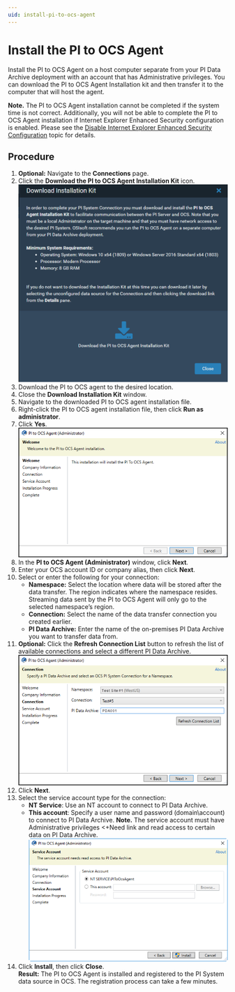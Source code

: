 ```yaml
---
uid: install-pi-to-ocs-agent
---
```


# Install the PI to OCS Agent

Install the PI to OCS Agent on a host computer separate from your PI Data Archive deployment with an account that has Administrative privileges. You can download the PI to OCS Agent Installation kit and then transfer it to the computer that will host the agent.

**Note.** The PI to OCS Agent installation cannot be completed if the system time is not correct. Additionally, you will not be able to complete the PI to OCS Agent installation if Internet Explorer Enhanced Security configuration is enabled.  Please see the [Disable Internet Explorer Enhanced Security Configuration](disable-ie-security.md) topic for details.

## Procedure

1. **Optional:** Navigate to the **Connections** page.
2. Click the **Download the PI to OCS Agent Installation Kit** icon.
![ ](../images/pi2ocs-dwnld-icon.png "PI to OCS Agent Download Installation Kit")
3. Download the PI to OCS agent to the desired location.
4. Close the **Download Installation Kit** window.
5. Navigate to the downloaded PI to OCS agent installation file.
6. Right-click the PI to OCS agent installation file, then click **Run as administrator**.
7. Click **Yes**.
![ ](../images/setupkit_welcome.png "The Welcome Screen in the PI to OCS Agent Setup Kit")
8. In the **PI to OCS Agent (Administrator)** window, click **Next**.
9. Enter your OCS account ID or company alias, then click **Next**.
10. Select or enter the following for your connection:
    - **Namespace:** Select the location where data will be stored after the data transfer. The region indicates where the namespace resides. Streaming data sent by the PI to OCS Agent will only go to the selected namespace’s region.
    - **Connection:** Select the name of the data transfer connection you created earlier. 
    - **PI Data Archive:** Enter the name of the on-premises PI Data Archive you want to transfer data from.
11. **Optional:** Click the **Refresh Connection List** button to refresh the list of available connections and select a different PI Data Archive.
![ ](../images/pi2ocs-cnnxtn.png "The Connection Screen in the PI to OCS Agent Setup Kit")
12. Click **Next**.
13. Select the service account type for the connection:
    - **NT Service**: Use an NT account to connect to PI Data Archive.
    - **This account**: Specify a user name and password (domain\account) to connect to PI Data Archive.
**Note.** The service account must have Administrative privileges <+Need link and read access to certain data on PI Data Archive.
![ ](../images/pi2ocs-serv-acct.png "The Service Account Screen in the PI to OCS Agent Setup Kit")
14. Click **Install**, then click **Close**.
<br>**Result:** The PI to OCS Agent is installed and registered to the PI System data source in OCS. The registration process can take a few minutes.